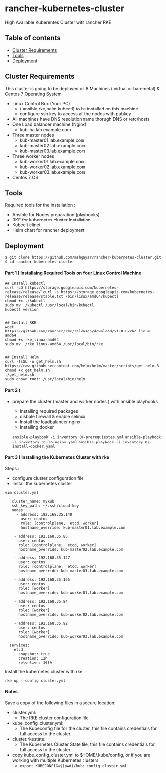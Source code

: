 # rancher-kubernetes-cluster
High Available Kuberentes Cluster with rancher RKE

## Table of contents
* [Cluster Requirements](#cluster-requirements)
* [Tools](#tools)
* [Deployment](#deployment)

## Cluster Requirements
This cluster is going to be deployed on 8 Machines ( virtual or baremetal) & Centos 7 Operating System
* Linux Control Box (Your PC)
	-	( ansible,rke,helm,kubectl) to be installed on this machine
	-	configure ssh key to access all the nodes with pubkey
* All machines have DNS resolution name thorugh DNS or /etc/hosts
* One Load balancer machine (Nginx)
	-	kub-ha.lab.example.com
* Three master nodes
	-	kub-master01.lab.example.com
	-	kub-master02.lab.example.com
	-	kub-master03.lab.example.com
* Three worker nodes
	-	kub-worker01.lab.example.com
	-	kub-worker02.lab.example.com
	-	kub-worker03.lab.example.com
* Centos 7 OS
	
## Tools
Required tools for the installation :
* Ansible for Nodes preparation (playbooks)
* RKE for kubernetes cluster Installation
* Kubeclt clinet
* Helm chart for rancher deployment
	
## Deployment

```
$ git clone https://github.com/mshgayar/rancher-kubernetes-cluster.git
$ cd rancher-kubernetes-cluster
```

#### Part 1 ) Installaing Required Tools on Your Linux Control Machine
```
## Install kubectl
curl -LO https://storage.googleapis.com/kubernetes-release/release/`curl -s https://storage.googleapis.com/kubernetes-release/release/stable.txt`/bin/linux/amd64/kubectl
chmod +x ./kubectl
sudo mv ./kubectl /usr/local/bin/kubectl
kubectl version


## Install RKE
wget https://github.com/rancher/rke/releases/download/v1.0.0/rke_linux-amd64
chmod +x rke_linux-amd64
sudo mv ./rke_linux-amd64 /usr/local/bin/rke


## Install Helm
curl -fsSL -o get_helm.sh https://raw.githubusercontent.com/helm/helm/master/scripts/get-helm-3
chmod +x get_helm.sh
./get_helm.sh
sudo chown root: /usr/local/bin/helm
```

#### Part 2 )
* prepare the cluster (master and worker nodes ) with ansible playbooks
	-	Installing required packages
	-	disbale firewall & enable selinux
	-	Install the loadbalancer nginx
	-	Installing docker

	```ansible-playbook -i inventory 00-prerequiestes.yml```
	```ansible-playbook -i inventory 01-lb-nginx.yaml```
	```ansible-playbook -i inventory 02-install-docker.yaml```


#### Part 3 ) Installing the Kubernetes Cluster with rke
Steps :
* configure cluster configuration file 
* Install the kubernetes cluster

```vim cluster.yml ```
``` 
   cluster_name: mykub
   ssh_key_path: ~/.ssh/cloud-key                                                                                                                                                              
   nodes:
     - address: 192.168.35.140
       user: centos
       role: [controlplane,  etcd, worker]
       hostname_override: kub-master01.lab.example.com
   
    - address: 192.168.35.85
      user: centos
      role: [controlplane,  etcd, worker]
      hostname_override: kub-master02.lab.example.com
  
    - address: 192.168.35.127
      user: centos
      role: [controlplane,  etcd, worker]
      hostname_override: kub-master03.lab.example.com
  
    - address: 192.168.35.165
      user: centos
      role: [worker]
      hostname_override: kub-worker01.lab.example.com
  
    - address: 192.168.35.84
      user: centos
      role: [worker]
      hostname_override: kub-worker02.lab.example.com
  
    - address: 192.168.35.92
      user: centos
      role: [worker]
      hostname_override: kub-worker03.lab.example.com
  
  services:
    etcd:
      snapshot: true
      creation: 12h
      retention: 168h
```
Install the kubernetes cluster with rke
```
rke up --config cluster.yml
```
#### Notes
Save a copy of the following files in a secure location:
 - cluster.yml: 
 	- 	The RKE cluster configuration file.
 - kube_config_cluster.yml: 
 	- 	The Kubeconfig file for the cluster, this file contains credentials for full access to the cluster.
 - cluster.rkestate: 
 	- 	The Kubernetes Cluster State file, this file contains credentials for full access to the cluster.
 - copy kube_config_cluster.yml to $HOME/.kube/config, or if you are working with multiple Kubernetes clusters
	-	``` export KUBECONFIG=$(pwd)/kube_config_cluster.yml ```
